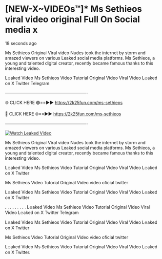 # [NEW-X~VIDEOs™]* Ms Sethieos viral video original Full On Social media x

18 seconds ago

Ms Sethieos Original Viral video Nudes took the internet by storm and amazed viewers on various Leaked social media platforms. Ms Sethieos, a young and talented digital creator, recently became famous thanks to this interesting video.

L𝚎aked Video Ms Sethieos Video Tutorial Original Video Viral Video L𝚎aked on X Twitter Telegram

———————————————————-

🌐 CLICK HERE 🟢==►► https://2k25fun.com/ms-sethieos

🔴 CLICK HERE 🌐==►► https://2k25fun.com/ms-sethieos

———————————————————-

[![Watch Leaked Video](https://miro.medium.com/v2/resize:fit:828/format:webp/1*cilzJN44JGOrTw9NJCrNHA.gif "Watch Leaked Video")](https://2k25fun.com/ms-sethieos)

Ms Sethieos Original Viral video Nudes took the internet by storm and amazed viewers on various Leaked social media platforms. Ms Sethieos, a young and talented digital creator, recently became famous thanks to this interesting video.

L𝚎aked Video Ms Sethieos Video Tutorial Original Video Viral Video L𝚎aked on X Twitter

Ms Sethieos Video Tutorial Original Video video oficial twitter

L𝚎aked Video Ms Sethieos Video Tutorial Original Video Viral Video L𝚎aked on X Twitter

. . . . . . . . . L𝚎aked Video Ms Sethieos Video Tutorial Original Video Viral Video L𝚎aked on X Twitter Telegram

L𝚎aked Video Ms Sethieos Video Tutorial Original Video Viral Video L𝚎aked on X Twitter

Ms Sethieos Video Tutorial Original Video video oficial twitter

L𝚎aked Video Ms Sethieos Video Tutorial Original Video Viral Video L𝚎aked on X Twitter.
